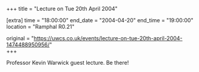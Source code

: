 +++
title = "Lecture on Tue 20th April 2004"

[extra]
time = "18:00:00"
end_date = "2004-04-20"
end_time = "19:00:00"
location = "Ramphal R0.21"

original = "https://uwcs.co.uk/events/lecture-on-tue-20th-april-2004-1474488950956/"    
+++

Professor Kevin Warwick guest lecture. Be there\!


